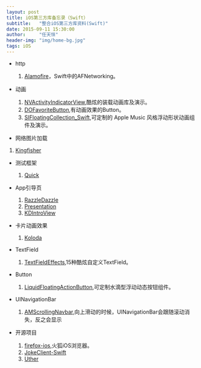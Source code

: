 ```yaml
---
layout: post
title: iOS第三方库备忘录（Swift）
subtitle:   "整合iOS第三方库资料(Swift)"
date: 2015-09-11 15:30:00
author:     "任天恒"
header-img: "img/home-bg.jpg"
tags: iOS
---
```

*	http
	1.	[Alamofire](https://github.com/Alamofire/Alamofire)，Swift中的AFNetworking。

* 动画
  1.  [NVActivityIndicatorView](https://github.com/ninjaprox/NVActivityIndicatorView),酷炫的装载动画库及演示。
  2.  [DOFavoriteButton](https://github.com/okmr-d/DOFavoriteButton),有动画效果的Button。
	3.	[SIFloatingCollection_Swift](https://github.com/ProudOfZiggy/SIFloatingCollection_Swift),可定制的 Apple Music 风格浮动形状动画组件及演示。

*	网络图片加载
  1.  [Kingfisher](https://github.com/onevcat/Kingfisher)  

* 测试框架
	1.	[Quick](https://github.com/Quick/Quick)

*	App引导页
	1.	[RazzleDazzle](https://github.com/IFTTT/RazzleDazzle)
	2.	[Presentation](https://github.com/hyperoslo/Presentation)
	3.	[KDIntroView](https://github.com/likedan/KDIntroView)

*	卡片动画效果
	1.	[Koloda](https://github.com/Yalantis/Koloda)

*	TextField
	1.	[TextFieldEffects](https://github.com/raulriera/TextFieldEffects),15种酷炫自定义TextField。

*	Button
	1.	[LiquidFloatingActionButton](https://github.com/yoavlt/LiquidFloatingActionButton),可定制水滴型浮动动态按钮组件。

* UINavigationBar
	1.	[AMScrollingNavbar](https://github.com/andreamazz/AMScrollingNavbar),向上滑动的时候，UINavigationBar会跟随滚动消失，反之会显示

* 开源项目
	1.	[firefox-ios](https://github.com/mozilla/firefox-ios),火狐iOS浏览器。
	2.	[JokeClient-Swift](https://github.com/YANGReal/JokeClient-Swift)
	3.	[Uther](https://github.com/callmewhy/uther)
